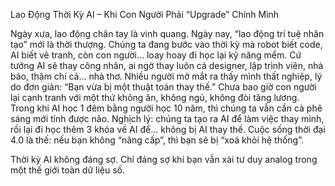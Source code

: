 Lao Động Thời Kỳ AI – Khi Con Người Phải “Upgrade” Chính Mình


Ngày xưa, lao động chân tay là vinh quang. Ngày nay, “lao động trí tuệ nhân tạo” mới là thời thượng. Chúng ta đang bước vào thời kỳ mà robot biết code, AI biết vẽ tranh, còn con người… loay hoay đi học lại kỹ năng mềm.
Cứ tưởng AI sẽ thay công nhân, ai ngờ thay luôn cả designer, lập trình viên, nhà báo, thậm chí cả… nhà thơ. Nhiều người mở mắt ra thấy mình thất nghiệp, lý do đơn giản: “Bạn vừa bị một thuật toán thay thế.”
Chưa bao giờ con người lại cạnh tranh với một thứ không ăn, không ngủ, không đòi tăng lương. Trong khi AI học 1 đêm bằng người học 10 năm, thì chúng ta vẫn cần cà phê sáng mới tỉnh được não.
Nghịch lý: chúng ta tạo ra AI để làm việc thay mình, rồi lại đi học thêm 3 khóa về AI để... không bị AI thay thế. Cuộc sống thời đại 4.0 là thế: nếu bạn không “nâng cấp”, thì bạn sẽ bị “xoá khỏi hệ thống”.


 Thời kỳ AI không đáng sợ. Chỉ đáng sợ khi bạn vẫn xài tư duy analog trong một thế giới toàn dữ liệu số.

